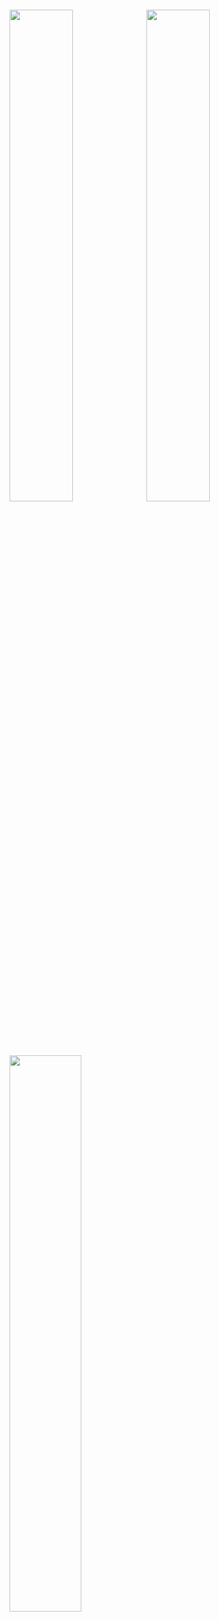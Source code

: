 

# 

<img align="left" width="47%" src="https://github-readme-stats-sigma-five.vercel.app/api?username=IvanDanyliuk" />
<img align="left" width="47%" src="https://github-readme-stats-sigma-five.vercel.app/api/top-langs/?username=IvanDanyliuk&layout=compact" />
<img width='50%' marginTop='20px' src='https://github.r2v.ch/codewars?user=Ivan_Danyliuk' />
